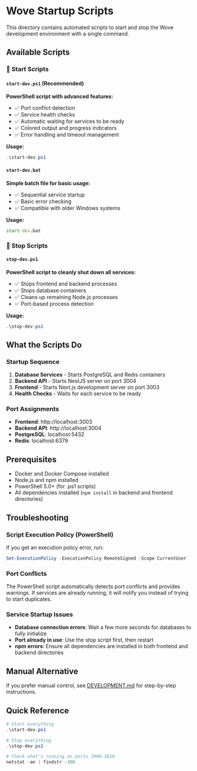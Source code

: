 # Wove Startup Scripts

This directory contains automated scripts to start and stop the Wove development environment with a single command.

## Available Scripts

### 🚀 Start Scripts

#### `start-dev.ps1` (Recommended)
**PowerShell script with advanced features:**
- ✅ Port conflict detection
- ✅ Service health checks
- ✅ Automatic waiting for services to be ready
- ✅ Colored output and progress indicators
- ✅ Error handling and timeout management

**Usage:**
```powershell
.\start-dev.ps1
```

#### `start-dev.bat`
**Simple batch file for basic usage:**
- ✅ Sequential service startup
- ✅ Basic error checking
- ✅ Compatible with older Windows systems

**Usage:**
```cmd
start-dev.bat
```

### 🛑 Stop Scripts

#### `stop-dev.ps1`
**PowerShell script to cleanly shut down all services:**
- ✅ Stops frontend and backend processes
- ✅ Stops database containers
- ✅ Cleans up remaining Node.js processes
- ✅ Port-based process detection

**Usage:**
```powershell
.\stop-dev.ps1
```

## What the Scripts Do

### Startup Sequence
1. **Database Services** - Starts PostgreSQL and Redis containers
2. **Backend API** - Starts NestJS server on port 3004
3. **Frontend** - Starts Next.js development server on port 3003
4. **Health Checks** - Waits for each service to be ready

### Port Assignments
- **Frontend**: http://localhost:3003
- **Backend API**: http://localhost:3004
- **PostgreSQL**: localhost:5432
- **Redis**: localhost:6379

## Prerequisites

- Docker and Docker Compose installed
- Node.js and npm installed
- PowerShell 5.0+ (for .ps1 scripts)
- All dependencies installed (`npm install` in backend and frontend directories)

## Troubleshooting

### Script Execution Policy (PowerShell)
If you get an execution policy error, run:
```powershell
Set-ExecutionPolicy -ExecutionPolicy RemoteSigned -Scope CurrentUser
```

### Port Conflicts
The PowerShell script automatically detects port conflicts and provides warnings. If services are already running, it will notify you instead of trying to start duplicates.

### Service Startup Issues
- **Database connection errors**: Wait a few more seconds for databases to fully initialize
- **Port already in use**: Use the stop script first, then restart
- **npm errors**: Ensure all dependencies are installed in both frontend and backend directories

## Manual Alternative

If you prefer manual control, see [DEVELOPMENT.md](./DEVELOPMENT.md) for step-by-step instructions.

## Quick Reference

```powershell
# Start everything
.\start-dev.ps1

# Stop everything
.\stop-dev.ps1

# Check what's running on ports 3000-3010
netstat -an | findstr :300
```